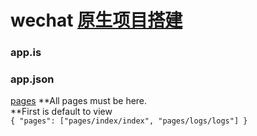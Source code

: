 # wechat [原生项目搭建](https://github.com/zce/weapp-boilerplate)
### app.is
### app.json
[pages](https://developers.weixin.qq.com/miniprogram/dev/framework/config.html#pages)
 **All pages must be here.  
 **First is default to view  
`{
  "pages": ["pages/index/index", "pages/logs/logs"]
}`
